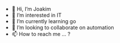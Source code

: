 - 👋 Hi, I’m Joakim
- 👀 I’m interested in IT
- 🌱 I’m currently learning go
- 💞️ I’m looking to collaborate on automation
- 📫 How to reach me ... ?

<!---
jnetes/jnetes is a ✨ special ✨ repository because its `README.md` (this file) appears on your GitHub profile.
You can click the Preview link to take a look at your changes.
--->
